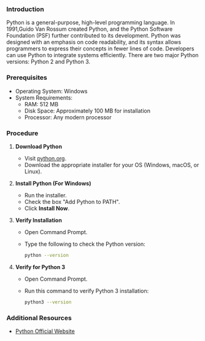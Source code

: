 ### Introduction
Python is a general-purpose, high-level programming language. In 1991,Guido Van Rossum created Python, and the Python Software Foundation (PSF) further contributed to its development. Python was designed with an emphasis on code readability, and its syntax allows programmers to express their concepts in fewer lines of code. Developers can use Python to integrate systems efficiently. There are two major Python versions: Python 2 and Python 3. 

### Prerequisites
- Operating System: Windows
- System Requirements:
  - RAM: 512 MB
  - Disk Space: Approximately 100 MB for installation
  - Processor: Any modern processor

### Procedure
1. **Download Python**  
   - Visit [python.org](https://www.python.org/downloads/).
   - Download the appropriate installer for your OS (Windows, macOS, or Linux).

2. **Install Python (For Windows)**  
   - Run the installer.
   - Check the box "Add Python to PATH".
   - Click **Install Now**.

3. **Verify Installation**  
   - Open Command Prompt.
   - Type the following to check the Python version:
     
     ```bash
     python --version
     ```

4. **Verify for Python 3**  
   - Open Command Prompt.
   - Run this command to verify Python 3 installation:
     
     ```bash
     python3 --version
     ```

### Additional Resources
- [Python Official Website](https://www.python.org/)
